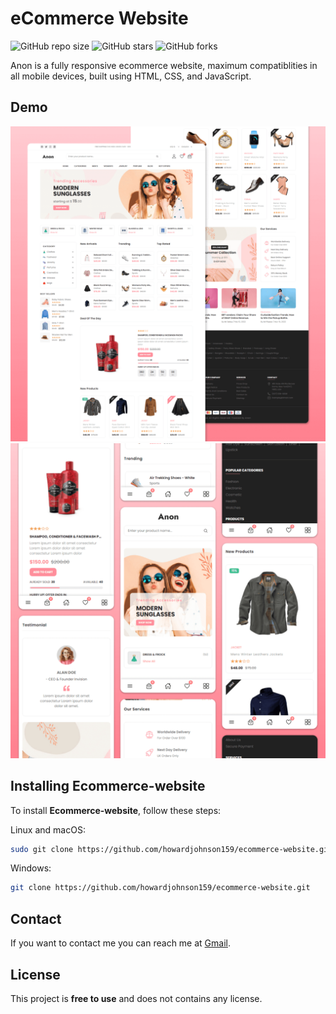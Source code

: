 # eCommerce Website

![GitHub repo size](https://img.shields.io/github/repo-size/howardjohnson159/ecommerce-website)
![GitHub stars](https://img.shields.io/github/stars/howardjohnson159/ecommerce-website?style=social)
![GitHub forks](https://img.shields.io/github/forks/howardjohnson159/ecommerce-website?style=social)

Anon is a fully responsive ecommerce website, maximum compatiblities in all mobile devices, built using HTML, CSS, and JavaScript.

## Demo

![Anon Desktop Demo](./website-demo-image/desktop.png "Desktop Demo")
![Anon Mobile Demo](./website-demo-image/mobile.png "Mobile Demo")


## Installing Ecommerce-website

To install **Ecommerce-website**, follow these steps:

Linux and macOS:

```bash
sudo git clone https://github.com/howardjohnson159/ecommerce-website.git
```

Windows:

```bash
git clone https://github.com/howardjohnson159/ecommerce-website.git
```

## Contact

If you want to contact me you can reach me at [Gmail](howardjohnson9817@gmail.com).

## License

This project is **free to use** and does not contains any license.
